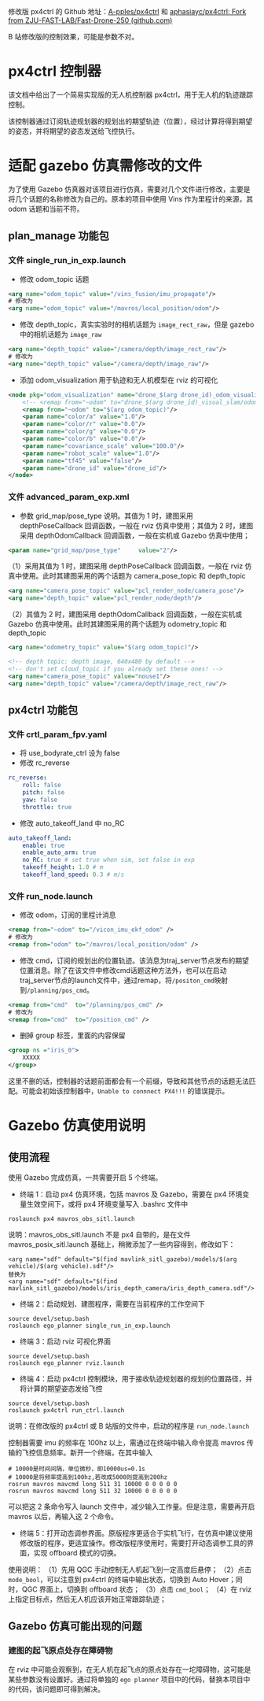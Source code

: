 修改版 px4ctrl 的 Github 地址：[A-ppIes/px4ctrl](https://github.com/A-ppIes/px4ctrl) 和 [aphasiayc/px4ctrl: Fork from ZJU-FAST-LAB/Fast-Drone-250 (github.com)](https://github.com/aphasiayc/px4ctrl)


B 站修改版的控制效果，可能是参数不对。

# px4ctrl 控制器

该文档中给出了一个简易实现版的无人机控制器 px4ctrl，用于无人机的轨迹跟踪控制。

该控制器通过订阅轨迹规划器的规划出的期望轨迹（位置），经过计算将得到期望的姿态，并将期望的姿态发送给飞控执行。

# 适配 gazebo 仿真需修改的文件

为了使用 Gazebo 仿真器对该项目进行仿真，需要对几个文件进行修改，主要是将几个话题的名称修改为自己的。原本的项目中使用 Vins 作为里程计的来源，其 odom 话题和当前不符。

## plan_manage 功能包

### 文件 single_run_in_exp.launch

- 修改 odom_topic 话题

```xml
<arg name="odom_topic" value="/vins_fusion/imu_propagate"/>
# 修改为
<arg name="odom_topic" value="/mavros/local_position/odom"/>
```

- 修改 depth_topic，真实实验时的相机话题为 `image_rect_raw`，但是 gazebo 中的相机话题为 `image_raw`

```xml
<arg name="depth_topic" value="/camera/depth/image_rect_raw"/>
# 修改为
<arg name="depth_topic" value="/camera/depth/image_raw"/>
```

- 添加 odom_visualization 用于轨迹和无人机模型在 rviz 的可视化

```xml
<node pkg="odom_visualization" name="drone_$(arg drone_id)_odom_visualization" type="odom_visualization" output="screen">
    <!-- <remap from="~odom" to="drone_$(arg drone_id)_visual_slam/odom"/> -->
    <remap from="~odom" to="$(arg odom_topic)"/>
    <param name="color/a" value="1.0"/>    
    <param name="color/r" value="0.0"/>        
    <param name="color/g" value="0.0"/>        
    <param name="color/b" value="0.0"/>       
    <param name="covariance_scale" value="100.0"/>       
    <param name="robot_scale" value="1.0"/>
    <param name="tf45" value="false"/>
    <param name="drone_id" value="drone_id"/>
</node>
```

### 文件 advanced_param_exp.xml

- 参数 grid_map/pose_type 说明。其值为 1 时，建图采用 depthPoseCallback 回调函数，一般在 rviz 仿真中使用；其值为 2 时，建图采用 depthOdomCallback 回调函数，一般在实机或 Gazebo 仿真中使用；

```xml
<param name="grid_map/pose_type"     value="2"/>  
```

（1）采用其值为 1 时，建图采用 depthPoseCallback 回调函数，一般在 rviz 仿真中使用。此时其建图采用的两个话题为 camera_pose_topic 和 depth_topic

```xml
<arg name="camera_pose_topic" value="pcl_render_node/camera_pose"/>
<arg name="depth_topic" value="pcl_render_node/depth"/>
```

（2）其值为 2 时，建图采用 depthOdomCallback 回调函数，一般在实机或 Gazebo 仿真中使用。此时其建图采用的两个话题为 odometry_topic 和 depth_topic

```xml
<arg name="odometry_topic" value="$(arg odom_topic)"/>

<!-- depth topic: depth image, 640x480 by default -->
<!-- don't set cloud_topic if you already set these ones! -->
<arg name="camera_pose_topic" value="nouse1"/>
<arg name="depth_topic" value="/camera/depth/image_rect_raw"/>
```

## px4ctrl 功能包

### 文件 crtl_param_fpv.yaml

- 将 use_bodyrate_ctrl 设为 false
- 修改 rc_reverse

```yaml
rc_reverse: 
    roll: false
    pitch: false
    yaw: false
    throttle: true
```

- 修改 auto_takeoff_land 中 no_RC

```yaml
auto_takeoff_land:
    enable: true
    enable_auto_arm: true
    no_RC: true # set true when sim, set false in exp
    takeoff_height: 1.0 # m
    takeoff_land_speed: 0.3 # m/s
```

### 文件 run_node.launch

- 修改 odom，订阅的里程计消息

```xml
<remap from="~odom" to="/vicon_imu_ekf_odom" />
# 修改为
<remap from="odom" to="/mavros/local_position/odom" />
```

- 修改 cmd，订阅的规划出的位置轨迹。该消息为traj_server节点发布的期望位置消息。除了在该文件中修改cmd话题这种方法外，也可以在启动traj_server节点的launch文件中，通过remap，将`/positon_cmd`映射到`/planning/pos_cmd`。

```xml
<remap from="cmd"  to="/planning/pos_cmd" />
# 修改为
<remap from="cmd"  to="/position_cmd" />
```

- 删掉 group 标签，里面的内容保留

```xml
<group ns ="iris_0">
	XXXXX
</group>
```

 这里不删的话，控制器的话题前面都会有一个前缀，导致和其他节点的话题无法匹配。可能会初始该控制器中，`Unable to connnect PX4!!!` 的错误提示。


# Gazebo 仿真使用说明

## 使用流程

使用 Gazebo 完成仿真，一共需要开启 5 个终端。

- 终端 1：启动 px4 仿真环境，包括 mavros 及 Gazebo，需要在 px4 环境变量生效空间下，或将 px4 环境变量写入 .bashrc 文件中

```
roslaunch px4 mavros_obs_sitl.launch
```

说明：mavros_obs_sitl.launch 不是 px4 自带的，是在文件 mavros_posix_sitl.launch 基础上，稍微添加了一些内容得到，修改如下：

```
<arg name="sdf" default="$(find mavlink_sitl_gazebo)/models/$(arg vehicle)/$(arg vehicle).sdf"/>
替换为
<arg name="sdf" default="$(find mavlink_sitl_gazebo)/models/iris_depth_camera/iris_depth_camera.sdf"/>
```

- 终端 2：启动规划、建图程序，需要在当前程序的工作空间下

```
source devel/setup.bash
roslaunch ego_planner single_run_in_exp.launch
```

- 终端 3：启动 rviz 可视化界面

```
source devel/setup.bash
roslaunch ego_planner rviz.launch
```

- 终端 4：启动 px4ctrl 控制模块，用于接收轨迹规划器的规划的位置路径，并将计算的期望姿态发给飞控

```
source devel/setup.bash
roslaunch px4ctrl run_ctrl.launch
```

说明：在修改版的 px4ctrl 或 B 站版的文件中，启动的程序是 `run_node.launch`

控制器需要 imu 的频率在 100hz 以上，需通过在终端中输入命令提高 mavros 传输的飞控信息频率。新开一个终端，在其中输入

```
# 10000是时间间隔，单位微秒，即10000us=0.1s
# 10000是将频率提高到100hz,若改成5000则提高到200hz
rosrun mavros mavcmd long 511 31 10000 0 0 0 0 0
rosrun mavros mavcmd long 511 32 10000 0 0 0 0 0
```

可以把这 2 条命令写入 launch 文件中，减少输入工作量。但是注意，需要再开启 mavros 以后，再输入这 2 个命令。

- 终端 5：打开动态调参界面。原版程序更适合于实机飞行，在仿真中建议使用修改版的程序，更适宜操作。修改版程序使用时，需要打开动态调参工具的界面，实现 offboard 模式的切换。


使用说明：
（1）先用 QGC 手动控制无人机起飞到一定高度后悬停；
（2）点击 `mode_bool`，可以注意到 px4ctrl 的终端中输出状态，切换到 Auto Hover；同时，QGC 界面上，切换到 offboard 状态；
（3）点击 `cmd_bool`；
（4）在 rviz 上指定目标点，然后无人机应该开始正常跟踪轨迹；


## Gazebo 仿真可能出现的问题

### 建图的起飞原点处存在障碍物

在 rviz 中可能会观察到，在无人机在起飞点的原点处存在一坨障碍物，这可能是某些参数没有设置好。通过将单独的 `ego planner` 项目中的代码，替换本项目中的代码，该问题即可得到解决。